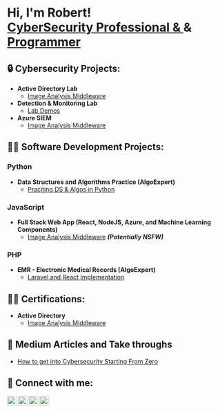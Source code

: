 <h1>Hi, I'm Robert! <br/><a href="https://github.com/RobertOnyango">CyberSecurity Professional & </a> & <a href="https://github.com/RobertOnyango">Programmer</a> </h1>

<h2> 🔒 Cybersecurity Projects:</h2>

- <b>Active Directory Lab</b>
  - [Image Analysis Middleware](https://#)
- <b>Detection & Monitoring Lab</b>
  - [Lab Demos](https://#)
- <b>Azure SIEM</b>
  - [Image Analysis Middleware](https://#)

<h2> 👨‍💻 Software Development Projects:</h2>

<h3>Python</h3>

- <b>Data Structures and Algorithms Practice (AlgoExpert)</b>
  - [Praciting DS & Algos in Python](https://github.com/joshmadakor1/Algorithms-Practice)
 
<h3>JavaScript</h3>

- <b>Full Stack Web App (React, NodeJS, Azure, and Machine Learning Components)</b>
  - [Image Analysis Middleware](https://github.com/joshmadakor1/4chan-Image-Analysis-Middleware-C964) <b><i>(Potentially NSFW)</b></i>

<h3>PHP</h3>

- <b>EMR - Electronic Medical Records (AlgoExpert)</b>
  - [Laravel and React Implementation](https://github.com/RobertOnyango/EMR)

<h2> 🧑‍🎓 Certifications:</h2>

- <b>Active Directory</b>
  - [Image Analysis Middleware](https://#)


<h2> 📝 Medium Articles and Take throughs</h2>

- [How to get into Cybersecurity Starting From Zero](https://www.youtube.com/watch?v=a83ASGn_V_s)

<h2> 🤳 Connect with me:</h2>

[<img align="left" alt="JoshMadakor | YouTube" width="22px" src="https://cdn.jsdelivr.net/npm/simple-icons@v3/icons/youtube.svg" />][youtube]
[<img align="left" alt="JoshMadakor | Twitter" width="22px" src="https://cdn.jsdelivr.net/npm/simple-icons@v3/icons/twitter.svg" />][twitter]
[<img align="left" alt="JoshMadakor | LinkedIn" width="22px" src="https://cdn.jsdelivr.net/npm/simple-icons@v3/icons/linkedin.svg" />][linkedin]
[<img align="left" alt="JoshMadakor | Instagram" width="22px" src="https://cdn.jsdelivr.net/npm/simple-icons@v3/icons/instagram.svg" />][instagram]

[twitter]: https://twitter.com/joshmadakor
[youtube]: https://www.youtube.com/c/joshmadakor
[instagram]: https://www.instagram.com/joshmadakor/
[linkedin]: https://linkedin.com/in/joshmadakor

<!--
**RobertOnyango/RobertOnyango** is a ✨ _special_ ✨ repository because its `README.md` (this file) appears on your GitHub profile.

Here are some ideas to get you started:

- 🔭 I’m currently working on ...
- 🌱 I’m currently learning ...
- 👯 I’m looking to collaborate on ...
- 🤔 I’m looking for help with ...
- 💬 Ask me about ...
- 📫 How to reach me: ...
- 😄 Pronouns: ...
- ⚡ Fun fact: ...
-->
